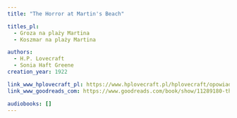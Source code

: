 ```yaml
---
title: "The Horror at Martin's Beach"

titles_pl:
  - Groza na plaży Martina
  - Koszmar na plaży Martina

authors:
  - H.P. Lovecraft
  - Sonia Haft Greene
creation_year: 1922

link_www_hplovecraft_pl: https://www.hplovecraft.pl/hplovecraft/opowiadania-nowele-powiesci/the-horror-at-martins-beach/
link_www_goodreads_com: https://www.goodreads.com/book/show/11289180-the-horror-at-martin-s-beach

audiobooks: []
---
```


